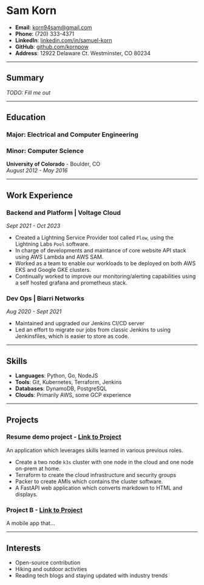 # Sam Korn

- **Email**: korn94sam@gmail.com
- **Phone**: (720) 333-4371
- **LinkedIn**: [linkedin.com/in/samuel-korn](https://www.linkedin.com/in/samuel-korn/)
- **GitHub**: [github.com/kornpow](https://github.com/kornpow)
- **Address**: 12922 Delaware Ct. Westminster, CO 80234

---

## Summary

_TODO: Fill me out_

---

## Education

### Major: Electrical and Computer Engineering
### Minor: Computer Science

**University of Colorado** - Boulder, CO  
*August 2012 - May 2016*

---

## Work Experience

### Backend and Platform | **Voltage Cloud**
*Sept 2021 - Oct 2023*

- Created a Lightning Service Provider tool called `Flow`, using the Lightning Labs `Pool` software.
- In charge of developments and maintance of core website API stack using AWS Lambda and AWS SAM.
- Worked as a team to enable our workloads to be deployed on both AWS EKS and Google GKE clusters.
- Continually worked to improve our monitoring/alerting capabilities using a self hosted grafana and prometheus stack.

### Dev Ops | **Biarri Networks**
*Aug 2020 - Sept 2021*

- Maintained and upgraded our Jenkins CI/CD server
- Led an effort to migrate our jobs from classic Jenkins to using Jenkinsfiles, which is easier to store as code.
---

## Skills

- **Languages**: Python, Go, NodeJS
- **Tools**: Git, Kubernetes, Terraform, Jenkins
- **Databases**: DynamoDB, PostgreSQL
- **Clouds**: Primarily AWS, some GCP experience

---

## Projects

### **Resume demo project** - [Link to Project](https://github.com/kornpow/get-new-job-project)

An application which leverages skills learned in various previous roles.

- Create a two node `k3s` cluster with one node in the cloud and one node on-prem at home.
- Terraform to create the cloud infrastructure and security groups
- Packer to create AMIs which contains the cluster software.
- A FastAPI web application which converts markdown to HTML and displays.

### **Project B** - [Link to Project](https://github.com/kornpow/project-b)

A mobile app that...

---
<!-- 
## Certifications

- **Web Development Certification** - CodeCamp | *June 2019*
- **AWS Certified Solutions Architect** - Amazon Web Services | *January 2020*

--- -->

<!-- ## Languages

- **English**: Native
- **Spanish**: Fluent
- **French**: Intermediate

--- -->

## Interests

- Open-source contribution
- Hiking and outdoor activities
- Reading tech blogs and staying updated with industry trends


